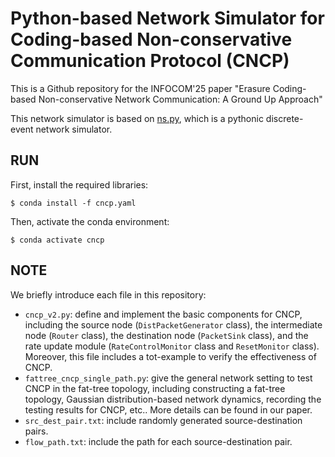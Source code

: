 # Python-based Network Simulator for Coding-based Non-conservative Communication Protocol (CNCP)
This is a Github repository for the INFOCOM'25 paper "Erasure Coding-based Non-conservative Network Communication: A Ground Up Approach"

This network simulator is based on [ns.py](https://github.com/TL-System/ns.py), which is a pythonic discrete-event network simulator. 

## RUN
First, install the required libraries:
```
$ conda install -f cncp.yaml
```
Then, activate the conda environment:
```
$ conda activate cncp
```

## NOTE
We briefly introduce each file in this repository:

- `cncp_v2.py`: define and implement the basic components for CNCP, including the source node (`DistPacketGenerator` class), the intermediate node (`Router` class), the destination node (`PacketSink` class), and the rate update module (`RateControlMonitor` class and `ResetMonitor` class). Moreover, this file includes a tot-example to verify the effectiveness of CNCP.
- `fattree_cncp_single_path.py`: give the general network setting to test CNCP in the fat-tree topology, including constructing a fat-tree topology, Gaussian distribution-based network dynamics, recording the testing results for CNCP, etc.. More details can be found in our paper.
- `src_dest_pair.txt`: include randomly generated source-destination pairs.
- `flow_path.txt`: include the path for each source-destination pair.
